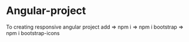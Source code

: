 # Angular-project
To creating responsive angular project add =>  npm i  => npm i bootstrap => npm i bootstrap-icons
